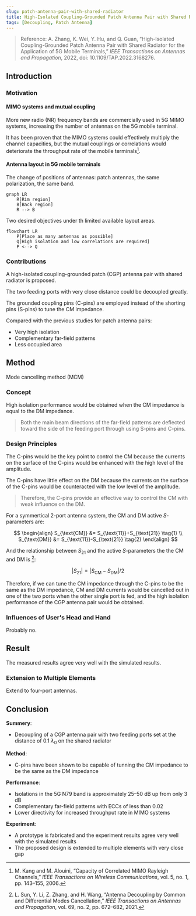 ```yaml
---
slug: patch-antenna-pair-with-shared-radiator
title: High-Isolated Coupling-Grounded Patch Antenna Pair with Shared Radiator
tags: [Decoupling, Patch Antenna]
---
```


> Reference: A. Zhang, K. Wei, Y. Hu, and Q. Guan, “High-Isolated Coupling-Grounded Patch Antenna Pair with Shared Radiator for the Application of 5G Mobile Terminals,” _IEEE Transactions on Antennas and Propagation_, 2022, doi: 10.1109/TAP.2022.3168276.

<!-- truncate -->

## Introduction

### Motivation

#### MIMO systems and mutual coupling

More new radio (NR) frequency bands are commercially used in 5G MIMO systems, increasing the number of antennas on the 5G mobile terminal.

It has been proven that the MIMO systems could effectively multiply the channel capacities, but the mutual couplings or correlations would deteriorate the throughput rate of the mobile terminals[^1].

[^1]: M. Kang and M. Alouini, “Capacity of Correlated MIMO Rayleigh Channels,” _IEEE Transactions on Wireless Communications_, vol. 5, no. 1, pp. 143–155, 2006.

#### Antenna layout in 5G mobile terminals

The change of positions of antennas: patch antennas, the same polarization, the same band.

```mermaid
graph LR
    R[Rim region]
    B[Back region]
    R --> B
```

Two desired objectives under th limited available layout areas.

```mermaid
flowchart LR
    P[Place as many antennas as possible]
    Q[High isolation and low correlations are required]
    P <--> Q
```

### Contributions

A high-isolated coupling-grounded patch (CGP) antenna pair with shared radiator is proposed.

The two feeding ports with very close distance could be decoupled greatly.

The grounded coupling pins (C-pins) are employed instead of the shorting pins (S-pins) to tune the CM impedance.

Compared with the previous studies for patch antenna pairs:

- Very high isolation
- Complementary far-field patterns
- Less occupied area

## Method

Mode cancelling method (MCM)

### Concept

High isolation performance would be obtained when the CM impedance is equal to the DM impedance.

> Both the main beam directions of the far-field patterns are deflected toward the side of the feeding port through using S-pins and C-pins.

### Design Principles

The C-pins would be the key point to control the CM because the currents on the surface of the C-pins would be enhanced with the high level of the amplitude.

The C-pins have little effect on the DM because the currents on the surface of the C-pins would be counteracted with the low level of the amplitude.

> Therefore, the C-pins provide an effective way to control the CM with weak influence on the DM.

For a symmertical 2-port antenna system, the CM and DM active $S$-parameters are:

$$
    \begin{align}
    S_{\text{CM}} &= S_{\text{11}}+S_{\text{21}}
    \tag{1} \\
    S_{\text{DM}} &= S_{\text{11}}-S_{\text{21}}
    \tag{2}
    \end{align}
$$

And the relationship between $S_{\text{21}}$ and the active $S$-parameters the the CM and DM is [^2]:

[^2]: L. Sun, Y. Li, Z. Zhang, and H. Wang, “Antenna Decoupling by Common and Differential Modes Cancellation,” _IEEE Transactions on Antennas and Propagation_, vol. 69, no. 2, pp. 672–682, 2021.

$$
    |S_{\text{21}}| = |S_{\text{CM}}-S_{\text{DM}}|/2
    \tag{3}
$$

Therefore, if we can tune the CM impedance through the C-pins to be the same as the DM impedance, CM and DM currents would be cancelled out in one of the two ports when the other single port is fed, and the high isolation performance of the CGP antenna pair would be obtained.

### Influences of User's Head and Hand

Probably no.

## Result

The measured results agree very well with the simulated results.

### Extension to Multiple Elements

Extend to four-port antennas.

## Conclusion

**Summery**:

- Decoupling of a CGP antenna pair with two feeding ports set at the distance of 0.1 $\lambda_0$ on the shared radiator

**Method**:

- C-pins have been shown to be capable of tunning the CM impedance to be the same as the DM impedance

**Performance**:

- Isolations in the 5G N79 band is approximately 25–50 dB up from only 3 dB
- Complementary far-field patterns with ECCs of less than 0.02
- Lower directivity for increased throughput rate in MIMO systems

**Experiment**:

- A prototype is fabricated and the experiment results agree very well with the simulated results
- The proposed design is extended to multiple elements with very close gap
